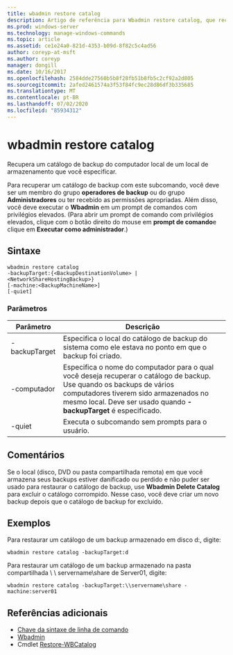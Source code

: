 ```yaml
---
title: wbadmin restore catalog
description: Artigo de referência para Wbadmin restore catalog, que recupera um catálogo de backup para o computador local de um local de armazenamento que você especificar.
ms.prod: windows-server
ms.technology: manage-windows-commands
ms.topic: article
ms.assetid: ce1e24a0-821d-4353-b09d-8f82c5c4ad56
author: coreyp-at-msft
ms.author: coreyp
manager: dongill
ms.date: 10/16/2017
ms.openlocfilehash: 2584dde27560b5b8f28fb51b8fb5c2cf92a2d805
ms.sourcegitcommit: 2afed2461574a3f53f84fc9ec28d86df3b335685
ms.translationtype: MT
ms.contentlocale: pt-BR
ms.lasthandoff: 07/02/2020
ms.locfileid: "85934312"
---
```

# <a name="wbadmin-restore-catalog"></a>wbadmin restore catalog

Recupera um catálogo de backup do computador local de um local de armazenamento que você especificar.

Para recuperar um catálogo de backup com este subcomando, você deve ser um membro do grupo **operadores de backup** ou do grupo **Administradores** ou ter recebido as permissões apropriadas. Além disso, você deve executar o **Wbadmin** em um prompt de comandos com privilégios elevados. (Para abrir um prompt de comando com privilégios elevados, clique com o botão direito do mouse em **prompt de comando**e clique em **Executar como administrador**.)

## <a name="syntax"></a>Sintaxe

```
wbadmin restore catalog
-backupTarget:{<BackupDestinationVolume> | <NetworkShareHostingBackup>}
[-machine:<BackupMachineName>]
[-quiet]
```

### <a name="parameters"></a>Parâmetros

|Parâmetro|Descrição|
|---------|-----------|
|-backupTarget|Especifica o local do catálogo de backup do sistema como ele estava no ponto em que o backup foi criado.|
|-computador|Especifica o nome do computador para o qual você deseja recuperar o catálogo de backup. Use quando os backups de vários computadores tiverem sido armazenados no mesmo local. Deve ser usado quando **-backupTarget** é especificado.|
|-quiet|Executa o subcomando sem prompts para o usuário.|

## <a name="remarks"></a>Comentários

Se o local (disco, DVD ou pasta compartilhada remota) em que você armazena seus backups estiver danificado ou perdido e não puder ser usado para restaurar o catálogo de backup, use **Wbadmin Delete Catalog** para excluir o catálogo corrompido. Nesse caso, você deve criar um novo backup depois que o catálogo de backup for excluído.

## <a name="examples"></a>Exemplos

Para restaurar um catálogo de um backup armazenado em disco d:, digite:
```
wbadmin restore catalog -backupTarget:d
```
Para restaurar um catálogo de um backup armazenado na pasta compartilhada \\ \\ servername\share de Server01, digite:
```
wbadmin restore catalog -backupTarget:\\servername\share -machine:server01
```

## <a name="additional-references"></a>Referências adicionais

- [Chave da sintaxe de linha de comando](command-line-syntax-key.md)
-   [Wbadmin](wbadmin.md)
-   Cmdlet [Restore-WBCatalog](https://technet.microsoft.com/library/jj902437.aspx)